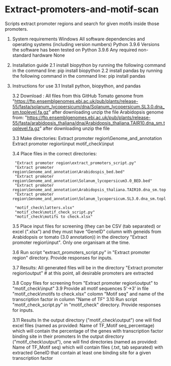 # Extract-promoters-and-motif-scan


Scripts extract promoter regions and search for given motifs inside those promoters.

1. System requirements
	Windows
	All software dependencies and operating systems (including version numbers)
	Python 3.9.6
	Versions the software has been tested on
	Python 3.9.6
	Any required non-standard hardware
	None

2. Installation guide
	2.1 install biopython by running the following command in the command line: pip install biopython
	2.2 install pandas by running the following command in the command line: pip install pandas


3. Instructions for use
	3.1 Install python, biopython, and pandas
	
	3.2 Download :
		All files from this GitHub
		Tomato genome from "https://ftp.ensemblgenomes.ebi.ac.uk/pub/plants/release-55/fasta/solanum_lycopersicum/dna/Solanum_lycopersicum.SL3.0.dna_sm.toplevel.fa.gz"
			after downloading unzip the file
		Arabidopsis genome from: "https://ftp.ensemblgenomes.ebi.ac.uk/pub/plants/release-55/fasta/arabidopsis_thaliana/dna/Arabidopsis_thaliana.TAIR10.dna_sm.toplevel.fa.gz"
			after downloading unzip the file
			
	3.3 Make directories: 
		Extract promoter region\Genome_and_annotation
		Extract promoter region\input
		motif_check\input

	3.4 Place files in the correct directories:
	
		"Extract promoter region\extract_promoters_script.py"
		"Extract promoter region\Genome_and_annotation\Arabidospis_bed.bed"
		"Extract promoter region\Genome_and_annotation\Solanum_lycopersicum3.0_BED.bed"
		"Extract promoter region\Genome_and_annotation\Arabidopsis_thaliana.TAIR10.dna_sm.toplevel.fa"
		"Extract promoter region\Genome_and_annotation\Solanum_lycopersicum.SL3.0.dna_sm.toplevel.fa.fasta"
		
		"motif_check\latters.xlsx"
		"motif_check\motif_check_script.py"
		"motif_check\motifs to check.xlsx"
		

	3.5 Place input files for screening (they can be CSV (tab separated) or excel (".xlsx") and they must have “GeneID” column with geneids from Arabidopsis or tomato (3.0 annotation)) in the directory "Extract promoter region\input". Only one organisam at the time. 

	3.6 Run script "extract_promoters_script.py" in "Extract promoter region" directory. Provide responses for inputs. 
	
	3.7 Results:
		All generated files will be in the directory "Extract promoter region\output" 
		# at this point, all desirable promoters are extracted 
	
	
	3.8 Copy files for screening from "Extract promoter region\output" to "motif_check\input"
	3.9 Provide all motif sequences 5'->3' in file "motif_check\motifs to check.xlsx" colomn "Motif seq" and name of the transcription factor in column "Name of TF"
	3.10 Run script "motif_check_script.py" in "motif_check" directory. Provide responses for inputs.  
	
	3.11 Results 
		In the output directory ("motif_check\output") one will find excel files (named as provided: Name of TF_Motif seq_percentage) which will contain the percentage of the genes with transcription factor binding site in their promoters
		In the output directory ("motif_check\output"), one will find directories (named as provided: Name of TF_Motif seq) which will contain files (.txt, tab separated) with extracted GeneID that contain at least one binding site for a given transcription factor
